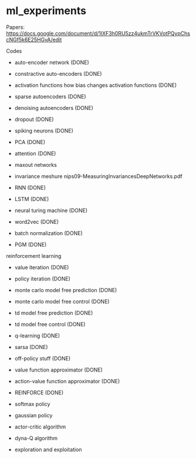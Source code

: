 # ml_experiments

Papers: https://docs.google.com/document/d/1IXF3h0RU5zz4ukmTrVKVotPQypChscNGf5k6E25HGvA/edit


Codes

* auto-encoder network (DONE)                                                             
* constractive auto-encoders (DONE)                                                       
* activation functions how bias changes activation functions (DONE)                       
* sparse autoencoders (DONE)                                                              
* denoising autoencoders (DONE)                                                           
* dropout (DONE)                                                                          
* spiking neurons (DONE)                                                                  
* PCA (DONE)                                                                              
* attention (DONE)                                                                        
* maxout networks                                                                         
* invariance meshure nips09-MeasuringInvariancesDeepNetworks.pdf                          
                                                                                          
* RNN (DONE)                                                                              
* LSTM (DONE)                                                                             
* neural turing machine (DONE)                                                            
* word2vec (DONE)                                                                         
* batch normalization  (DONE)                                                             
* PGM (DONE)
                                                                                          
reinforcement learning                                                                    
                                                                                          
* value iteration  (DONE)                                                                 
* policy iteration (DONE)                                                                 
* monte carlo model free prediction (DONE)                                                
* monte carlo model free control (DONE)

* td model free prediction  (DONE)                                                        
* td model free control (DONE)                                                            
                                                                                          
* q-learning (DONE)                                                                       
* sarsa (DONE)                                                                            
* off-policy stuff (DONE)                                                                 
                                                                                          
* value function approximator  (DONE)                                                     
* action-value function approximator (DONE)                                               
                                                                                          
* REINFORCE (DONE)

* softmax policy                                                                          
* gaussian policy                                                                         
                                                                                          
* actor-critic algorithm                                                                  
* dyna-Q algorithm                                                                        
* exploration and exploitation  
